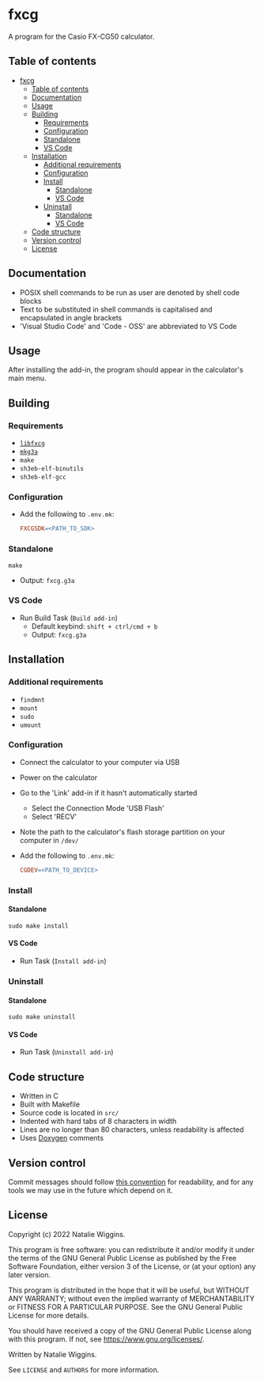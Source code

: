 # fxcg

A program for the Casio FX-CG50 calculator.

## Table of contents

* [fxcg](#fxcg)
    * [Table of contents](#table-of-contents)
    * [Documentation](#documentation)
    * [Usage](#usage)
    * [Building](#building)
        * [Requirements](#requirements)
        * [Configuration](#configuration)
        * [Standalone](#standalone)
        * [VS Code](#vs-code)
    * [Installation](#installation)
        * [Additional requirements](#additional-requirements)
        * [Configuration](#configuration-1)
        * [Install](#install)
            * [Standalone](#standalone-1)
            * [VS Code](#vs-code-1)
        * [Uninstall](#uninstall)
            * [Standalone](#standalone-2)
            * [VS Code](#vs-code-2)
    * [Code structure](#code-structure)
    * [Version control](#version-control)
    * [License](#license)

## Documentation

* POSIX shell commands to be run as user are denoted by shell code blocks
* Text to be substituted in shell commands is capitalised and encapsulated in
angle brackets
* 'Visual Studio Code' and 'Code - OSS' are abbreviated to VS Code

## Usage

After installing the add-in, the program should appear in the calculator's main
menu.

## Building

### Requirements

* [`libfxcg`](https://github.com/lunar-natalie/libfxcg)
* [`mkg3a`](https://github.com/tari/mkg3a)
* `make`
* `sh3eb-elf-binutils`
* `sh3eb-elf-gcc`

### Configuration

* Add the following to `.env.mk`:

    ```Makefile
    FXCGSDK=<PATH_TO_SDK>
    ```

### Standalone

```Shell
make
```
* Output: `fxcg.g3a`

### VS Code

* Run Build Task (`Build add-in`)
    * Default keybind: `shift + ctrl/cmd + b`
    * Output: `fxcg.g3a`

## Installation

### Additional requirements

* `findmnt`
* `mount`
* `sudo`
* `umount`

### Configuration

* Connect the calculator to your computer via USB
* Power on the calculator
* Go to the 'Link' add-in if it hasn't automatically started
    * Select the Connection Mode 'USB Flash'
    * Select 'RECV'
* Note the path to the calculator's flash storage partition on your computer in
  `/dev/`
* Add the following to `.env.mk`:

    ```Makefile
    CGDEV=<PATH_TO_DEVICE>
    ```

### Install


#### Standalone

```Shell
sudo make install
```

#### VS Code

* Run Task (`Install add-in`)

### Uninstall

#### Standalone

```Shell
sudo make uninstall
```

#### VS Code

* Run Task (`Uninstall add-in`)

## Code structure

* Written in C
* Built with Makefile
* Source code is located in `src/`
* Indented with hard tabs of 8 characters in width
* Lines are no longer than 80 characters, unless readability is affected
* Uses [Doxygen](https://doxygen.nl/index.html) comments

## Version control

Commit messages should follow [this convention](https://www.conventionalcommits.org/)
for readability, and for any tools we may use in the future which depend on it.

## License

Copyright (c) 2022 Natalie Wiggins.

This program is free software: you can redistribute it and/or modify
it under the terms of the GNU General Public License as published by
the Free Software Foundation, either version 3 of the License, or
(at your option) any later version.

This program is distributed in the hope that it will be useful,
but WITHOUT ANY WARRANTY; without even the implied warranty of
MERCHANTABILITY or FITNESS FOR A PARTICULAR PURPOSE. See the
GNU General Public License for more details.

You should have received a copy of the GNU General Public License
along with this program. If not, see <https://www.gnu.org/licenses/>.

Written by Natalie Wiggins.

See `LICENSE` and `AUTHORS` for more information.
